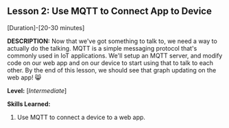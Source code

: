 ## Lesson 2: Use MQTT to Connect App to Device
[Duration]-[20-30 minutes]

**DESCRIPTION:** Now that we've got something to talk to, we need a way
to actually do the talking. MQTT is a simple messaging protocol that's
commonly used in IoT applications. We'll setup an MQTT server, and
modify code on our web app and on our device to start using that to talk
to each other. By the end of this lesson, we should see that graph
updating on the web app! 😸

**Level:** [*Intermediate*]

**Skills Learned:**
1. Use MQTT to connect a device to a web app.
